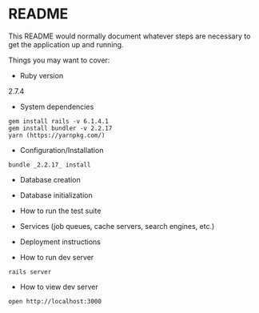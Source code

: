 # README

This README would normally document whatever steps are necessary to get the
application up and running.

Things you may want to cover:

* Ruby version

2.7.4

* System dependencies

```
gem install rails -v 6.1.4.1
gem install bundler -v 2.2.17
yarn (https://yarnpkg.com/)
````

* Configuration/Installation

```
bundle _2.2.17_ install
```

* Database creation

* Database initialization

* How to run the test suite

* Services (job queues, cache servers, search engines, etc.)

* Deployment instructions

* How to run dev server

```
rails server
```

* How to view dev server

```
open http://localhost:3000
```
